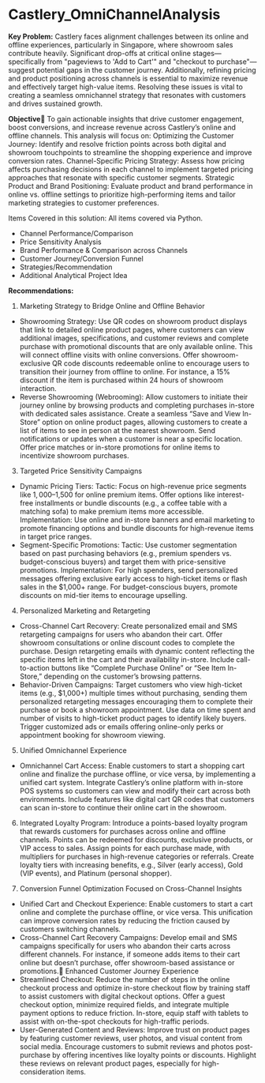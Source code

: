 # Castlery_OmniChannelAnalysis
**Key Problem:**
Castlery faces alignment challenges between its online and offline experiences, particularly in Singapore, where showroom sales contribute heavily. Significant drop-offs at critical online stages—specifically from "pageviews to 'Add to Cart'" and "checkout to purchase"—suggest potential gaps in the customer journey. Additionally, refining pricing and product positioning across channels is essential to maximize revenue and effectively target high-value items. Resolving these issues is vital to creating a seamless omnichannel strategy that resonates with customers and drives sustained growth.

**Objective**
To gain actionable insights that drive customer engagement, boost conversions, and increase revenue across Castlery’s online and offline channels. 
This analysis will focus on:
Optimizing the Customer Journey: Identify and resolve friction points across both digital and showroom touchpoints to streamline the shopping experience and improve conversion rates.
Channel-Specific Pricing Strategy: Assess how pricing affects purchasing decisions in each channel to implement targeted pricing approaches that resonate with specific customer segments.
Strategic Product and Brand Positioning: Evaluate product and brand performance in online vs. offline settings to prioritize high-performing items and tailor marketing strategies to customer preferences.

Items Covered in this solution:
All items covered via Python.

- Channel Performance/Comparison
- Price Sensitivity Analysis
- Brand Performance & Comparison across Channels
- Customer Journey/Conversion Funnel
- Strategies/Recommendation
- Additional Analytical Project Idea

**Recommendations:**

1. Marketing Strategy to Bridge Online and Offline Behavior
 - Showrooming Strategy:
Use QR codes on showroom product displays that link to detailed online product pages, where customers can view additional images, specifications, and customer reviews and complete purchase with promotional discounts that are only available online. This will connect offline visits with online conversions.
Offer showroom-exclusive QR code discounts redeemable online to encourage users to transition their journey from offline to online. For instance, a 15% discount if the item is purchased within 24 hours of showroom interaction.
 - Reverse Showrooming (Webrooming):
Allow customers to initiate their journey online by browsing products and completing purchases in-store with dedicated sales assistance. Create a seamless “Save and View In-Store” option on online product pages, allowing customers to create a list of items to see in person at the nearest showroom. Send notifications or updates when a customer is near a specific location. Offer price matches or in-store promotions for online items to incentivize showroom purchases.

3. Targeted Price Sensitivity Campaigns
 - Dynamic Pricing Tiers:
Tactic: Focus on high-revenue price segments like $1,000–$1,500 for online premium items. Offer options like interest-free installments or bundle discounts (e.g., a coffee table with a matching sofa) to make premium items more accessible.
Implementation: Use online and in-store banners and email marketing to promote financing options and bundle discounts for high-revenue items in target price ranges.
 - Segment-Specific Promotions:
Tactic: Use customer segmentation based on past purchasing behaviors (e.g., premium spenders vs. budget-conscious buyers) and target them with price-sensitive promotions.
Implementation: For high spenders, send personalized messages offering exclusive early access to high-ticket items or flash sales in the $1,000+ range. For budget-conscious buyers, promote discounts on mid-tier items to encourage upselling.

4. Personalized Marketing and Retargeting
 - Cross-Channel Cart Recovery:
Create personalized email and SMS retargeting campaigns for users who abandon their cart. Offer showroom consultations or online discount codes to complete the purchase.
Design retargeting emails with dynamic content reflecting the specific items left in the cart and their availability in-store. Include call-to-action buttons like “Complete Purchase Online” or “See Item In-Store,” depending on the customer’s browsing patterns.
 - Behavior-Driven Campaigns:
Target customers who view high-ticket items (e.g., $1,000+) multiple times without purchasing, sending them personalized retargeting messages encouraging them to complete their purchase or book a showroom appointment.
Use data on time spent and number of visits to high-ticket product pages to identify likely buyers. Trigger customized ads or emails offering online-only perks or appointment booking for showroom viewing.

5. Unified Omnichannel Experience
 - Omnichannel Cart Access:
Enable customers to start a shopping cart online and finalize the purchase offline, or vice versa, by implementing a unified cart system.
Integrate Castlery’s online platform with in-store POS systems so customers can view and modify their cart across both environments. Include features like digital cart QR codes that customers can scan in-store to continue their online cart in the showroom.

6. Integrated Loyalty Program:
Introduce a points-based loyalty program that rewards customers for purchases across online and offline channels. Points can be redeemed for discounts, exclusive products, or VIP access to sales.
Assign points for each purchase made, with multipliers for purchases in high-revenue categories or referrals. Create loyalty tiers with increasing benefits, e.g., Silver (early access), Gold (VIP events), and Platinum (personal shopper).

7. Conversion Funnel Optimization Focused on Cross-Channel Insights
 - Unified Cart and Checkout Experience:
Enable customers to start a cart online and complete the purchase offline, or vice versa. This unification can improve conversion rates by reducing the friction caused by customers switching channels.
 - Cross-Channel Cart Recovery Campaigns:
Develop email and SMS campaigns specifically for users who abandon their carts across different channels. For instance, if someone adds items to their cart online but doesn’t purchase, offer showroom-based assistance or promotions.
Enhanced Customer Journey Experience
 - Streamlined Checkout:
Reduce the number of steps in the online checkout process and optimize in-store checkout flow by training staff to assist customers with digital checkout options.
Offer a guest checkout option, minimize required fields, and integrate multiple payment options to reduce friction. In-store, equip staff with tablets to assist with on-the-spot checkouts for high-traffic periods.
 - User-Generated Content and Reviews:
Improve trust on product pages by featuring customer reviews, user photos, and visual content from social media.
Encourage customers to submit reviews and photos post-purchase by offering incentives like loyalty points or discounts. Highlight these reviews on relevant product pages, especially for high-consideration items.
